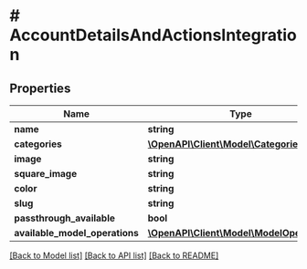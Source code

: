 # # AccountDetailsAndActionsIntegration

## Properties

Name | Type | Description | Notes
------------ | ------------- | ------------- | -------------
**name** | **string** |  |
**categories** | [**\OpenAPI\Client\Model\CategoriesEnum**](CategoriesEnum.md) |  |
**image** | **string** |  | [optional]
**square_image** | **string** |  | [optional]
**color** | **string** |  |
**slug** | **string** |  |
**passthrough_available** | **bool** |  |
**available_model_operations** | [**\OpenAPI\Client\Model\ModelOperation[]**](ModelOperation.md) |  | [optional]

[[Back to Model list]](../../README.md#models) [[Back to API list]](../../README.md#endpoints) [[Back to README]](../../README.md)
